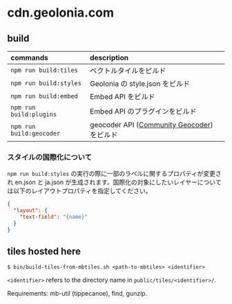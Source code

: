 # cdn.geolonia.com

## build

| commands                 | description |
| :----------------------- | :------------- |
| `npm run build:tiles`    | ベクトルタイルをビルド |
| `npm run build:styles`   | Geolonia の style.json をビルド |
| `npm run build:embed`    | Embed API をビルド |
| `npm run build:plugins`  | Embed API のプラグインをビルド |
| `npm run build:geocoder` | geocoder API ([Community Geocoder](https://github.com/geolonia/community-geocoder)) をビルド |

### スタイルの国際化について

`npm run build:styles` の実行の際に一部のラベルに関するプロパティが変更され en.json と ja.json が生成されます。国際化の対象にしたいレイヤーについては以下のレイアウトプロパティを指定してください。

```json
{
  "layout": {
    "text-field": "{name}"
  }
}
```

## tiles hosted here

```
$ bin/build-tiles-from-mbtiles.sh <path-to-mbtiles> <identifier>
```

`<identifier>` refers to the directory name in `public/tiles/<identifier>/`.

Requirements: mb-util (tippecanoe), find, gunzip.

